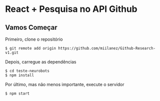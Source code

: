 # React + Pesquisa no API Github

## Vamos Começar

Primeiro, clone o repositório

```
$ git remote add origin https://github.com/miilanez/Github-Research-v1.git
```

Depois, carregue as dependências

```
$ cd teste-neurobots
$ npm install
``` 
Por último, mas não menos importante, execute o servidor

```
$ npm start
```
 
